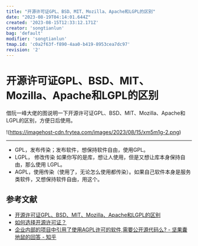 ```yaml
---
title: "开源许可证GPL、BSD、MIT、Mozilla、Apache和LGPL的区别"
date: "2023-08-19T04:14:01.644Z"
created: '2023-08-15T12:33:12.171Z'
creator: 'songtianlun'
bag: 'default'
modifier: 'songtianlun'
tmap.id: 'c0a2f63f-f890-4aa0-b419-8953cea7dc97'
revision: '2'
---
```


<!-- Exported from TiddlyWiki at 12:14, 19th 八月 2023 -->

# 开源许可证GPL、BSD、MIT、Mozilla、Apache和LGPL的区别

借阮一峰大佬的图说明一下开源许可证GPL、BSD、MIT、Mozilla、Apache和LGPL的区别，方便日后使用。

!(https://imagehost-cdn.frytea.com/images/2023/08/15/xm5m1g-2.png)

---

* GPL，发布传染；发布软件，想保持软件自由，使用GPL。
* LGPL， 修改传染 如果你写的是库，想让人使用，但是又想让库本身保持自由，那么使用 LGPL。
* AGPL，使用传染（使用了，无论怎么使用都传染）。如果自己软件本身是服务类软件，又想保持软件自由，用这个。

## 参考文献

* [开源许可证GPL、BSD、MIT、Mozilla、Apache和LGPL的区别](https://www.geek-workshop.com/thread-1860-1-1.html)
* [如何选择开源许可证？](https://www.ruanyifeng.com/blog/2011/05/how_to_choose_free_software_licenses.html)
* [企业内部的项目中引用了使用AGPL许可的软件,需要公开源代码么? - 坚果囊地鼠的回答 - 知乎](https://www.zhihu.com/question/20197892/answer/836325857)
